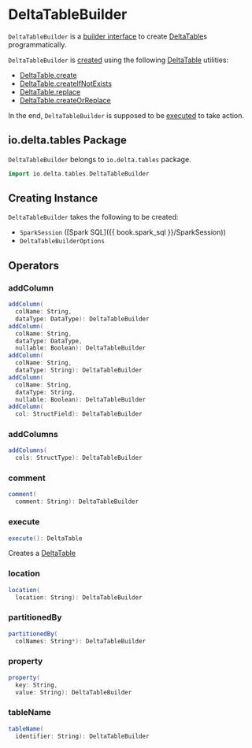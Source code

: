 # DeltaTableBuilder

`DeltaTableBuilder` is a [builder interface](#operators) to create [DeltaTable](DeltaTable.md)s programmatically.

`DeltaTableBuilder` is [created](#creating-instance) using the following [DeltaTable](DeltaTable.md) utilities:

* [DeltaTable.create](DeltaTable.md#create)
* [DeltaTable.createIfNotExists](DeltaTable.md#createIfNotExists)
* [DeltaTable.replace](DeltaTable.md#replace)
* [DeltaTable.createOrReplace](DeltaTable.md#createOrReplace)

In the end, `DeltaTableBuilder` is supposed to be [executed](#execute) to take action.

## io.delta.tables Package

`DeltaTableBuilder` belongs to `io.delta.tables` package.

```scala
import io.delta.tables.DeltaTableBuilder
```

## Creating Instance

`DeltaTableBuilder` takes the following to be created:

* <span id="spark"> `SparkSession` ([Spark SQL]({{ book.spark_sql }}/SparkSession))
* <span id="builderOption"> `DeltaTableBuilderOptions`

## Operators

### <span id="addColumn"> addColumn

```scala
addColumn(
  colName: String,
  dataType: DataType): DeltaTableBuilder
addColumn(
  colName: String,
  dataType: DataType,
  nullable: Boolean): DeltaTableBuilder
addColumn(
  colName: String,
  dataType: String): DeltaTableBuilder
addColumn(
  colName: String,
  dataType: String,
  nullable: Boolean): DeltaTableBuilder
addColumn(
  col: StructField): DeltaTableBuilder
```

### <span id="addColumns"> addColumns

```scala
addColumns(
  cols: StructType): DeltaTableBuilder
```

### <span id="comment"> comment

```scala
comment(
  comment: String): DeltaTableBuilder
```

### <span id="execute"> execute

```scala
execute(): DeltaTable
```

Creates a [DeltaTable](DeltaTable.md)

### <span id="location"> location

```scala
location(
  location: String): DeltaTableBuilder
```

### <span id="partitionedBy"> partitionedBy

```scala
partitionedBy(
  colNames: String*): DeltaTableBuilder
```

### <span id="property"> property

```scala
property(
  key: String,
  value: String): DeltaTableBuilder
```

### <span id="tableName"> tableName

```scala
tableName(
  identifier: String): DeltaTableBuilder
```
